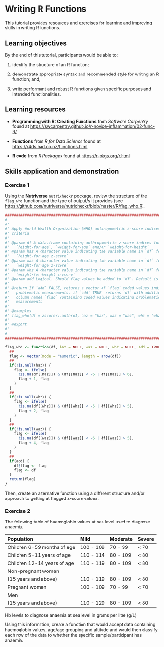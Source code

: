 
<!-- README.md is generated from README.Rmd. Please edit that file -->

# Writing R Functions

<!-- badges: start -->
<!-- badges: end -->

This tutorial provides resources and exercises for learning and
improving skills in writing R functions.

## Learning objectives

By the end of this tutorial, participants would be able to:

1.  identify the structure of an R function;

2.  demonstrate appropriate syntax and recommended style for writing an
    R function; and,

3.  write performant and robust R functions given specific purposes and
    intended functionalities.

## Learning resources

-   **Programming with R: Creating Functions** from *Software Carpentry*
    found at
    <https://swcarpentry.github.io/r-novice-inflammation/02-func-R/>

-   **Functions** from *R for Data Science* found at
    <https://r4ds.had.co.nz/functions.html>

-   **R code** from *R Packages* found at <https://r-pkgs.org/r.html>

## Skills application and demonstration

### Exercise 1

Using the **Nutriverse** `nutricheckr` pockage, review the structure of
the `flag_who` function and the type of output/s it provides (see
<https://github.com/nutriverse/nutricheckr/blob/master/R/flag_who.R>).

``` r
################################################################################
#
#'
#' Apply World Health Organization (WHO) anthropometric z-score indices flagging
#' criteria
#'
#' @param df A data.frame containing anthropometric z-score indices for
#'   `height-for-age`, `weight-for-age` and/or `weight-for-height`
#' @param haz A character value indicating the variable name in `df` for the
#'   `height-for-age z-score`
#' @param waz A character value indicating the variable name in `df` for the
#'   `weight-for-age z-score`
#' @param whz A character value indicating the variable name in `df` for the
#'   `weight-for-height z-score`
#' @param add Logical. Should flag values be added to `df`. Default is TRUE.
#'
#' @return If `add` FALSE, returns a vector of `flag` coded values indicating
#'   problematic measurements. if `add` TRUE, returns `df` with additional
#'   column named `flag` containing coded values indicating problematic
#'   measurements
#'
#' @examples
#' flag_who(df = zscorer::anthro1, haz = "haz", waz = "waz", whz = "whz")
#'
#' @export
#'
#
################################################################################

flag_who <- function(df, haz = NULL, waz = NULL, whz = NULL, add = TRUE) {
  ##
  flag <- vector(mode = "numeric", length = nrow(df))
  ##
  if(!is.null(haz)) {
    flag <- ifelse(
      !is.na(df[[haz]]) & (df[[haz]] < -6 | df[[haz]] > 6), 
      flag + 1, flag
    )
  }
  ##
  if(!is.null(whz)) {
    flag <- ifelse(
      !is.na(df[[whz]]) & (df[[whz]] < -5 | df[[whz]] > 5), 
      flag + 2, flag
    )
  }
  ##
  if(!is.null(waz)) {
    flag <- ifelse(
      !is.na(df[[waz]]) & (df[[waz]] < -6 | df[[waz]] > 5), 
      flag + 4, flag
    )
  }
  ##
  if(add) {
    df$flag <- flag
    flag <- df
  }
  return(flag)
}
```

Then, create an alternative function using a different structure and/or
approach to getting at flagged z-score values.

### Exercise 2

The following table of haemoglobin values at sea level used to diagnose
anaemia.

| Population                  | Mild      | Moderate | Severe  |
|:----------------------------|:----------|:---------|:--------|
| Children 6-59 months of age | 100 - 109 | 70 - 99  | &lt; 70 |
| Children 5-11 years of age  | 110 - 114 | 80 - 109 | &lt; 80 |
| Children 12-14 years of age | 110 - 119 | 80 - 109 | &lt; 80 |
| Non-pregnant women          |           |          |         |
| (15 years and above)        | 110 - 119 | 80 - 109 | &lt; 80 |
| Pregnant women              | 100 - 109 | 70 - 99  | &lt; 70 |
| Men                         |           |          |         |
| (15 years and above)        | 110 - 129 | 80 - 109 | &lt; 80 |

Hb levels to diagnose anaemia at sea level in grams per litre (g/L)

Using this information, create a function that would accept data
containing haemoglobin values, age/age grouping and altitude and would
then classify each row of the data to whether the specific
sample/participant has anaemia.
